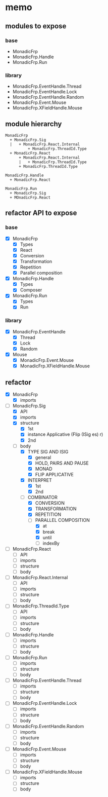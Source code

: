 memo
====

modules to expose
-----------------

### base

* MonadicFrp
* MonadicFrp.Handle
* MonadicFrp.Run

### library

* MonadicFrp.EventHandle.Thread
* MonadicFrp.EventHandle.Lock
* MonadicFrp.EventHandle.Random
* MonadicFrp.Event.Mouse
* MonadicFrp.XFieldHandle.Mouse

module hierarchy
----------------

```
MonadicFrp
  + MonadicFrp.Sig
  |   + MonadicFrp.React.Internal
          + MonadicFrp.ThreadId.Type
  + MonadicFrp.React
      + MonadicFrp.React.Internal
      |   + MonadicFrp.ThreadId.Type
      + MonadicFrp.ThreadId.Type
```

```
MonadicFrp.Handle
  + MonadicFrp.React
```

```
MonadicFrp.Run
  + MonadicFrp.Sig
  + MOnadicFrp.React
```

refactor API to expose
----------------------

### base

* [x] MonadicFrp
	+ [x] Types
	+ [x] React
	+ [x] Conversion
	+ [x] Transformation
	+ [x] Repetition
	+ [x] Parallel composition
* [x] MonadicFrp.Handle
	+ [x] Types
	+ [x] Composer
* [x] MonadicFrp.Run
	+ [x] Types
	+ [x] Run

### library

* [x] MonadicFrp.EventHandle
	+ [x] Thread
	+ [x] Lock
	+ [x] Random
* [x] Mouse
	+ [x] MonadicFrp.Event.Mouse
	+ [x] MonadicFrp.XFieldHandle.Mouse

refactor
--------

* [x] MonadicFrp
	+ [x] imports
* [ ] MonadicFrp.Sig
	+ [x] API
	+ [x] imports
	+ [x] structure
		- [x] 1st
		- [x] instance Applicative (Flip (ISig es) r)
		- [x] 2nd
	+ [ ] body
		- [x] TYPE SIG AND ISIG
			* [x] general
			* [x] HOLD, PAIRS AND PAUSE
			* [x] MONAD
			* [x] FLIP APPLICATIVE
		- [x] INTERPRET
			* [x] 1st
			* [x] 2nd
		- [ ] COMBINATOR
			* [x] CONVERSION
			* [x] TRANSFORMATION
			* [x] REPETITION
			* [ ] PARALLEL COMPOSITION
				+ [x] at
				+ [x] break
				+ [x] until
				+ [ ] indexBy
* [ ] MonadicFrp.React
	+ [ ] API
	+ [ ] imports
	+ [ ] structure
	+ [ ] body
* [ ] MonadicFrp.React.Internal
	+ [ ] API
	+ [ ] imports
	+ [ ] structure
	+ [ ] body
* [ ] MonadicFrp.ThreadId.Type
	+ [ ] API
	+ [ ] imports
	+ [ ] structure
	+ [ ] body
* [ ] MonadicFrp.Handle
	+ [ ] imports
	+ [ ] structure
	+ [ ] body
* [ ] MonadicFrp.Run
	+ [ ] imports
	+ [ ] structure
	+ [ ] body
* [ ] MonadicFrp.EventHandle.Thread
	+ [ ] imports
	+ [ ] structure
	+ [ ] body
* [ ] MonadicFrp.EventHandle.Lock
	+ [ ] imports
	+ [ ] structure
	+ [ ] body
* [ ] MonadicFrp.EventHandle.Random
	+ [ ] imports
	+ [ ] structure
	+ [ ] body
* [ ] MonadicFrp.Event.Mouse
	+ [ ] imports
	+ [ ] structure
	+ [ ] body
* [ ] MonadicFrp.XFieldHandle.Mouse
	+ [ ] imports
	+ [ ] structure
	+ [ ] body
